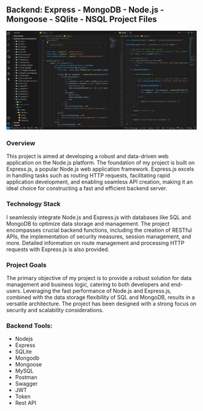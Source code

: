 ## Backend: Express - MongoDB - Node.js - Mongoose - SQlite - NSQL Project Files

<img alt="alt_text" src="./backend.png"/>

### Overview 

This project is aimed at developing a robust and data-driven web application on the Node.js platform. The foundation of my project is built on Express.js, a popular Node.js web application framework. Express.js excels in handling tasks such as routing HTTP requests, facilitating rapid application development, and enabling seamless API creation, making it an ideal choice for constructing a fast and efficient backend server.

### Technology Stack

I seamlessly integrate Node.js and Express.js with databases like SQL and MongoDB to optimize data storage and management. The project encompasses crucial backend functions, including the creation of RESTful APIs, the implementation of security measures, session management, and more. Detailed information on route management and processing HTTP requests with Express.js is also provided.  

### Project Goals

The primary objective of my project is to provide a robust solution for data management and business logic, catering to both developers and end-users. Leveraging the fast performance of Node.js and Express.js, combined with the data storage flexibility of SQL and MongoDB, results in a versatile architecture. The project has been designed with a strong focus on security and scalability considerations.
 
### Backend Tools:

* Nodejs
* Express
* SQLite
* Mongodb
* Mongoose
* MySQL
* Postman
* Swagger
* JWT
* Token
* Rest API






